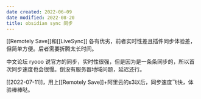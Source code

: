 ```yaml
---
date created: 2022-06-09
date modified: 2022-08-20
title: obsidian sync 同步
---
```


[[Remotely Save]]和[[LiveSync]] 各有优劣，前者实时性差且插件同步体验差，但简单方便。后者需要折腾太长时间。

中文论坛 ryooo 说官方的同步，实时性很强，但是因为是一条条同步的，所以首次同步速度也会很慢。倒没有服务器地域问题，延迟还行。

[[2022-07-11]]，用上[[Remotely Save]]+阿里云的s3以后，同步速度飞快，体验棒棒哒。
